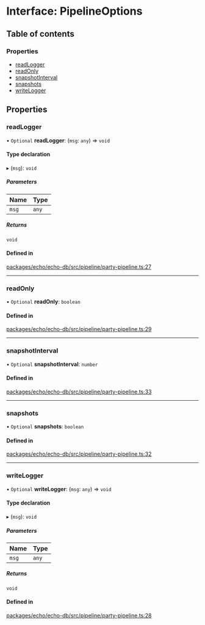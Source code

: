 # Interface: PipelineOptions

## Table of contents

### Properties

- [readLogger](PipelineOptions.md#readlogger)
- [readOnly](PipelineOptions.md#readonly)
- [snapshotInterval](PipelineOptions.md#snapshotinterval)
- [snapshots](PipelineOptions.md#snapshots)
- [writeLogger](PipelineOptions.md#writelogger)

## Properties

### readLogger

• `Optional` **readLogger**: (`msg`: `any`) => `void`

#### Type declaration

▸ (`msg`): `void`

##### Parameters

| Name | Type |
| :------ | :------ |
| `msg` | `any` |

##### Returns

`void`

#### Defined in

[packages/echo/echo-db/src/pipeline/party-pipeline.ts:27](https://github.com/dxos/dxos/blob/6b1348fed/packages/echo/echo-db/src/pipeline/party-pipeline.ts#L27)

___

### readOnly

• `Optional` **readOnly**: `boolean`

#### Defined in

[packages/echo/echo-db/src/pipeline/party-pipeline.ts:29](https://github.com/dxos/dxos/blob/6b1348fed/packages/echo/echo-db/src/pipeline/party-pipeline.ts#L29)

___

### snapshotInterval

• `Optional` **snapshotInterval**: `number`

#### Defined in

[packages/echo/echo-db/src/pipeline/party-pipeline.ts:33](https://github.com/dxos/dxos/blob/6b1348fed/packages/echo/echo-db/src/pipeline/party-pipeline.ts#L33)

___

### snapshots

• `Optional` **snapshots**: `boolean`

#### Defined in

[packages/echo/echo-db/src/pipeline/party-pipeline.ts:32](https://github.com/dxos/dxos/blob/6b1348fed/packages/echo/echo-db/src/pipeline/party-pipeline.ts#L32)

___

### writeLogger

• `Optional` **writeLogger**: (`msg`: `any`) => `void`

#### Type declaration

▸ (`msg`): `void`

##### Parameters

| Name | Type |
| :------ | :------ |
| `msg` | `any` |

##### Returns

`void`

#### Defined in

[packages/echo/echo-db/src/pipeline/party-pipeline.ts:28](https://github.com/dxos/dxos/blob/6b1348fed/packages/echo/echo-db/src/pipeline/party-pipeline.ts#L28)
